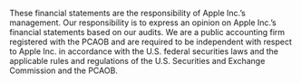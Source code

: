 These  financial  statements  are  the  responsibility  of  Apple  Inc.’s  management.  Our  responsibility  is  to  express  an  opinion  on
Apple  Inc.’s  financial  statements  based  on  our  audits.  We  are  a  public  accounting  firm  registered  with  the  PCAOB  and  are
required to be independent with respect to Apple Inc. in accordance with the U.S. federal securities laws and the applicable rules
and regulations of the U.S. Securities and Exchange Commission and the PCAOB.